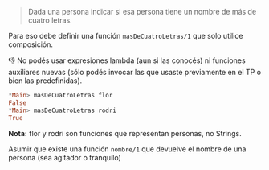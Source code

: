 > Dada una persona indicar si esa persona tiene un nombre de más de cuatro letras.

Para eso debe definir una función `masDeCuatroLetras/1` que solo utilice composición. 

:thumbsdown: No podés usar expresiones lambda (aun si las conocés) ni funciones auxiliares nuevas (sólo podés invocar las que usaste previamente en el TP o bien las predefinidas).

``` haskell
*Main> masDeCuatroLetras flor 
False
*Main> masDeCuatroLetras rodri
True
``` 

**Nota:** flor y rodri son funciones que representan personas, no Strings.

Asumir que existe una función  `nombre/1` que devuelve el nombre de una persona (sea agitador o tranquilo)
